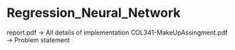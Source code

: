 # Regression_Neural_Network

report.pdf -> All details of implementation
COL341-MakeUpAssingment.pdf -> Problem statement
